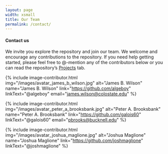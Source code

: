 ```yaml
---
layout: page
width: xsmall
title: Our Team
permalink: /contact/
---
```


#### Contact us 
We invite you explore the repository and join our team. We welcome and encourage any contributions to the repository. If you need help getting started, please feel free to @-mention any of the contributors below or you can read the repository’s [Projects](https://github.com/thetensor-space/TameGenus/projects) tab.

{% include image-contributor.html
  img="/images/avatar_james_b_wilson.jpg"
  alt="James B. Wilson"
  name="James B. Wilson"
  link="https://github.com/algeboy"
  linkText="@algeboy"
  email="james.wilson@colostate.edu"
%}

{% include image-contributor.html
  img="/images/avatar_peter_a_brooksbank.jpg"
  alt="Peter A. Brooksbank"
  name="Peter A. Brooksbank"
  link="https://github.com/galois60"
  linkText="@galois60"
  email="pbrooks@bucknell.edu"
%}

{% include image-contributor.html
  img="/images/avatar_joshua_maglione.jpg"
  alt="Joshua Maglione"
  name="Joshua Maglione"
  link="https://github.com/joshmaglione"
  linkText="@joshmaglione"
%}
